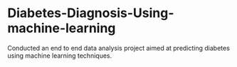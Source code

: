 # Diabetes-Diagnosis-Using-machine-learning
Conducted an end to end data analysis project aimed at predicting diabetes using machine learning techniques.
